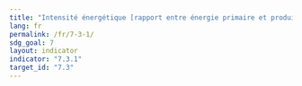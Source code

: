```yaml
---
title: "Intensité énergétique [rapport entre énergie primaire et produit intérieur brut (PIB)]"
lang: fr
permalink: /fr/7-3-1/
sdg_goal: 7
layout: indicator
indicator: "7.3.1"
target_id: "7.3"
---
```


